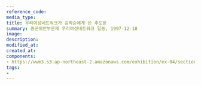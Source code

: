 ```yaml
---
reference_code:
media_type:
title: 우리여성네트워크가 김학순에게 쓴 추도문
summary: 종군위안부문제 우리여성네트워크 일동, 1997-12-18
image:
description:
modified_at:
created_at:
components:
- https://wwm3.s3.ap-northeast-2.amazonaws.com/exhibition/ex-04/section-02/24_우리여성네트워크가+김학순에게+쓴+추도문.png
tags:
-
---
```

